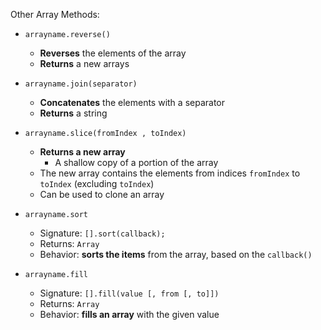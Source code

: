 Other Array Methods:

- `arrayname.reverse()`
  - **Reverses** the elements of the array
  - **Returns** a new arrays

- `arrayname.join(separator)`
  - **Concatenates** the elements with a separator
  - **Returns** a string

- `arrayname.slice(fromIndex , toIndex)`
  - **Returns a new array**
    - A shallow copy of a portion of the array
  - The new array contains the elements from indices `fromIndex` to `toIndex` (excluding `toIndex`)
  - Can be used to clone an array

- `arrayname.sort`
  - Signature: `[].sort(callback);`
  - Returns: `Array`
  - Behavior: **sorts the items** from the array, based on the `callback()`

- `arrayname.fill`
  - Signature: `[].fill(value [, from [, to]])`
  - Returns: `Array`
  - Behavior: **fills an array** with the given value